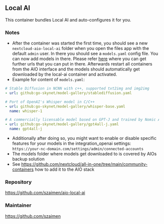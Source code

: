 ## Local AI
This container bundles Local AI and auto-configures it for you.

### Notes
- After the container was started the first time, you should see a new `nextcloud-aio-local-ai` folder when you open the files app with the default `admin` user. In there you should see a `models.yaml` config file. You can now add models in there. Please refer [here](https://github.com/go-skynet/model-gallery/blob/main/index.yaml) where you can get further urls that you can put in there. Afterwards restart all containers from the AIO interface and the models should automatically get downloaded by the local-ai container and activated.
- Example for content of `models.yaml`:
```yaml
# Stable Diffusion in NCNN with c++, supported txt2img and img2img 
- url: github:go-skynet/model-gallery/stablediffusion.yaml

# Port of OpenAI's Whisper model in C/C++ 
- url: github:go-skynet/model-gallery/whisper-base.yaml
  name: whisper-1

# A commercially licensable model based on GPT-J and trained by Nomic AI on the v0 GPT4All dataset.
- url: github:go-skynet/model-gallery/gpt4all-j.yaml
  name: gpt4all-j
```
-  Additionally after doing so, you might want to enable or disable specific features for your models in the integration_openai settings: `https://your-nc-domain.com/settings/admin/connected-accounts`
- The models folder where models get downloaded to is covered by AIOs backup solution
- See https://github.com/nextcloud/all-in-one/tree/main/community-containers how to add it to the AIO stack

### Repository
https://github.com/szaimen/aio-local-ai

### Maintainer
https://github.com/szaimen
